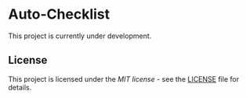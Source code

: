 # Auto-Checklist
This project is currently under development.
## License
This project is licensed under the _MIT license_ - see the [LICENSE](LICENSE) file for details.